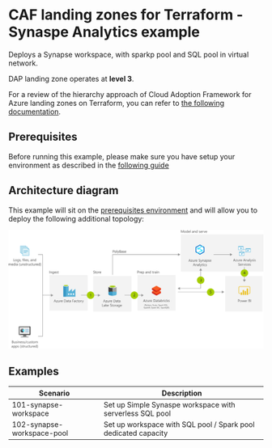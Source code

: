 # CAF landing zones for Terraform - Synaspe Analytics example

Deploys a Synapse workspace, with sparkp  pool and SQL pool in virtual network.

DAP landing zone operates at **level 3**.

For a review of the hierarchy approach of Cloud Adoption Framework for Azure landing zones on Terraform, you can refer to [the following documentation](https://github.com/Azure/caf-terraform-landingzones/blob/master/documentation/code_architecture/hierarchy.md).

## Prerequisites

Before running this example, please make sure you have setup your environment as described in the [following guide](../../README.md)

## Architecture diagram

This example will sit on the [prerequisites environment](../../README.md) and will allow you to deploy the following additional topology:

![solutions](../../_images/examples/synapse-modern-data-architecture.png)

## Examples

| Scenario                    | Description                                                               |
|-------------------          |---------------------------------------------------------------------------|
| 101-synapse-workspace       | Set up Simple Synaspe workspace with serverless SQL pool                  |
| 102-synapse-workspace-pool  | Set up workspace with SQL pool / Spark pool dedicated capacity            |
